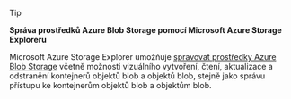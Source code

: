 > [!TIP]
> **Správa prostředků Azure Blob Storage pomocí Microsoft Azure Storage Exploreru**
> 
> Microsoft Azure Storage Explorer umožňuje [spravovat prostředky Azure Blob Storage](../articles/vs-azure-tools-storage-explorer-blobs.md) včetně možnosti vizuálního vytvoření, čtení, aktualizace a odstranění kontejnerů objektů blob a objektů blob, stejně jako správu přístupu ke kontejnerům objektů blob a objektům blob.
> 
> 

<!--HONumber=Sep16_HO3-->


